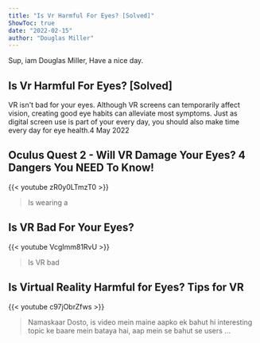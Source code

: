 ```yaml
---
title: "Is Vr Harmful For Eyes? [Solved]"
ShowToc: true 
date: "2022-02-15"
author: "Douglas Miller" 
---
```


Sup, iam Douglas Miller, Have a nice day.
## Is Vr Harmful For Eyes? [Solved]
VR isn't bad for your eyes. Although VR screens can temporarily affect vision, creating good eye habits can alleviate most symptoms. Just as digital screen use is part of your every day, you should also make time every day for eye health.4 May 2022

## Oculus Quest 2 - Will VR Damage Your Eyes? 4 Dangers You NEED To Know!
{{< youtube zR0y0LTmzT0 >}}
>Is wearing a 

## Is VR Bad For Your Eyes?
{{< youtube VcgImm81RvU >}}
>Is VR bad

## Is Virtual Reality Harmful for Eyes? Tips for VR
{{< youtube c97jObrZfws >}}
>Namaskaar Dosto, is video mein maine aapko ek bahut hi interesting topic ke baare mein bataya hai, aap mein se bahut se users ...

